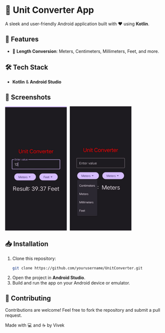 # 📏 Unit Converter App

A sleek and user-friendly Android application built with ❤️ using **Kotlin**.

## 🚀 Features
- 📏 **Length Conversion**: Meters, Centimeters, Millimeters, Feet, and more.

## 🛠️ Tech Stack
- **Kotlin** & **Android Studio**

## 📸 Screenshots
<div style="display: flex; gap: 10px;">
  <img src="https://github.com/Vivek-736/UnitConverter/blob/0f9c709fd4ae7a5822c329233ff8d3cd3bdab87d/screenshot2.jpg" alt="Screenshot 1" width="200"/>
  <img src="https://github.com/Vivek-736/UnitConverter/blob/0f9c709fd4ae7a5822c329233ff8d3cd3bdab87d/screenshot1.jpg" alt="Screenshot 2" width="200"/>
</div>

## 📥 Installation
1. Clone this repository:  
    ```bash
    git clone https://github.com/yourusername/UnitConverter.git
    ```
2. Open the project in **Android Studio**.
3. Build and run the app on your Android device or emulator.

## 🤝 Contributing
Contributions are welcome! Feel free to fork the repository and submit a pull request.  

Made with 💻 and ☕ by Vivek
